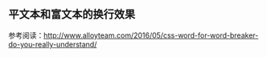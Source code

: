 

## 平文本和富文本的换行效果
参考阅读：http://www.alloyteam.com/2016/05/css-word-for-word-breaker-do-you-really-understand/